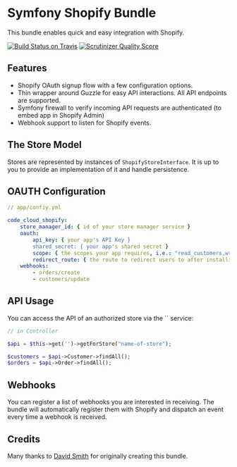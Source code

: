 # Symfony Shopify Bundle

This bundle enables quick and easy integration with Shopify.

[![Build Status on Travis](https://img.shields.io/travis/Richtermeister/symfony-shopify-bundle/master.svg)](http://travis-ci.org/Richtermeister/symfony-shopify-bundle)
[![Scrutinizer Quality Score](https://img.shields.io/scrutinizer/g/Richtermeister/symfony-shopify-bundle.svg)](https://scrutinizer-ci.com/g/Richtermeister/symfony-shopify-bundle/)

## Features

* Shopify OAuth signup flow with a few configuration options.
* Thin wrapper around Guzzle for easy API interactions. All API endpoints are supported.
* Symfony firewall to verify incoming API requests are authenticated (to embed app in Shopify Admin)
* Webhook support to listen for Shopify events.

## The Store Model

Stores are represented by instances of `ShopifyStoreInterface`. It is up to you to provide an implementation of it and handle persistence.

## OAUTH Configuration

``` yml
// app/confiy.yml

code_cloud_shopify:
    store_manager_id: { id of your store manager service }
    oauth:
        api_key: { your app's API Key }
        shared_secret: { your app's shared secret } 
        scope: { the scopes your app requires, i.e.: "read_customers,write_customers" }
        redirect_route: { the route to redirect users to after installing the app, i.e.: "admin_dashboard".. }
    webhooks:
        - orders/create
        - customers/update
```

## API Usage

You can access the API of an authorized store via the `` service:
 
``` php
// in Controller

$api = $this->get('')->getForStore("name-of-store");

$customers = $api->Customer->findAll();
$orders = $api->Order->findAll();
```

## Webhooks

You can register a list of webhooks you are interested in receiving. 
The bundle will automatically register them with Shopify and dispatch an event every time a webhook is received.

## Credits

Many thanks to [David Smith](http://code-cloud.uk) for originally creating this bundle.
